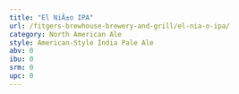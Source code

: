 ```yaml
---
title: "El NiÃ±o IPA"
url: /fitgers-brewhouse-brewery-and-grill/el-nia-o-ipa/
category: North American Ale
style: American-Style India Pale Ale
abv: 0
ibu: 0
srm: 0
upc: 0
---
```


